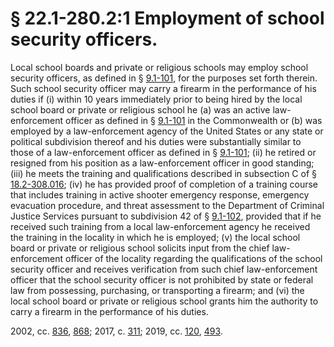 # § 22.1-280.2:1 Employment of school security officers.

<p>Local school boards and private or religious schools may employ school security officers, as defined in § <a href='/vacode/9.1-101/'>9.1-101</a>, for the purposes set forth therein. Such school security officer may carry a firearm in the performance of his duties if (i) within 10 years immediately prior to being hired by the local school board or private or religious school he (a) was an active law-enforcement officer as defined in § <a href='/vacode/9.1-101/'>9.1-101</a> in the Commonwealth or (b) was employed by a law-enforcement agency of the United States or any state or political subdivision thereof and his duties were substantially similar to those of a law-enforcement officer as defined in § <a href='/vacode/9.1-101/'>9.1-101</a>; (ii) he retired or resigned from his position as a law-enforcement officer in good standing; (iii) he meets the training and qualifications described in subsection C of § <a href='/vacode/18.2-308.016/'>18.2-308.016</a>; (iv) he has provided proof of completion of a training course that includes training in active shooter emergency response, emergency evacuation procedure, and threat assessment to the Department of Criminal Justice Services pursuant to subdivision 42 of § <a href='/vacode/9.1-102/'>9.1-102</a>, provided that if he received such training from a local law-enforcement agency he received the training in the locality in which he is employed; (v) the local school board or private or religious school solicits input from the chief law-enforcement officer of the locality regarding the qualifications of the school security officer and receives verification from such chief law-enforcement officer that the school security officer is not prohibited by state or federal law from possessing, purchasing, or transporting a firearm; and (vi) the local school board or private or religious school grants him the authority to carry a firearm in the performance of his duties.</p><p>2002, cc. <a href='http://lis.virginia.gov/cgi-bin/legp604.exe?021+ful+CHAP0836'>836</a>, <a href='http://lis.virginia.gov/cgi-bin/legp604.exe?021+ful+CHAP0868'>868</a>; 2017, c. <a href='http://lis.virginia.gov/cgi-bin/legp604.exe?171+ful+CHAP0311'>311</a>; 2019, cc. <a href='http://lis.virginia.gov/cgi-bin/legp604.exe?191+ful+CHAP0120'>120</a>, <a href='http://lis.virginia.gov/cgi-bin/legp604.exe?191+ful+CHAP0493'>493</a>.</p>